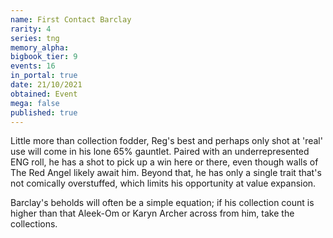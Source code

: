 ```yaml
---
name: First Contact Barclay
rarity: 4
series: tng
memory_alpha:
bigbook_tier: 9
events: 16
in_portal: true
date: 21/10/2021
obtained: Event
mega: false
published: true
---
```


Little more than collection fodder, Reg's best and perhaps only shot at 'real' use will come in his lone 65% gauntlet. Paired with an underrepresented ENG roll, he has a shot to pick up a win here or there, even though walls of The Red Angel likely await him. Beyond that, he has only a single trait that's not comically overstuffed, which limits his opportunity at value expansion. 

Barclay's beholds will often be a simple equation; if his collection count is higher than that Aleek-Om or Karyn Archer across from him, take the collections.
